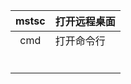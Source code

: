 | mstsc | 打开远程桌面 |
| :---: | ------------ |
|  cmd  | 打开命令行   |
|       |              |
|       |              |
|       |              |
|       |              |
|       |              |
|       |              |

